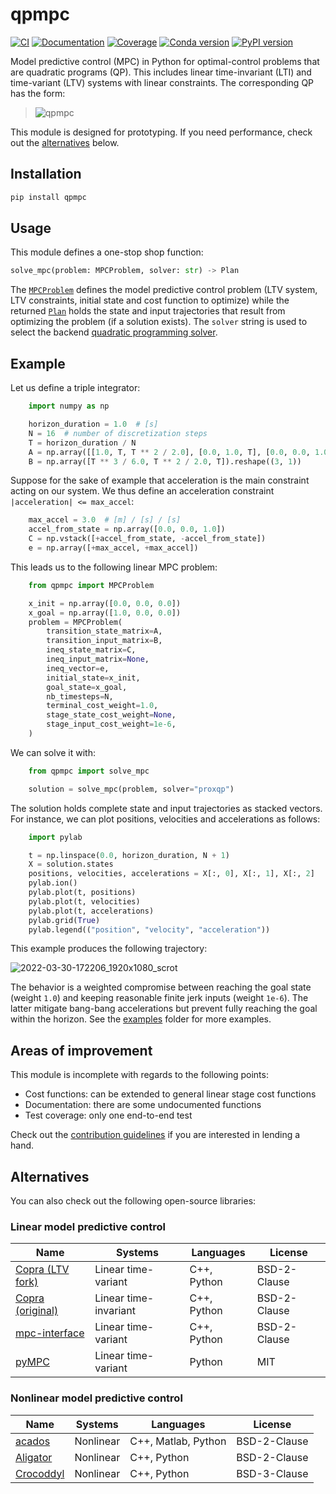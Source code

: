 # qpmpc

[![CI](https://img.shields.io/github/actions/workflow/status/stephane-caron/qpmpc/ci.yml?branch=main)](https://github.com/stephane-caron/qpmpc/actions)
[![Documentation](https://img.shields.io/badge/docs-online-brightgreen?style=flat)](https://scaron.info/doc/qpmpc/)
[![Coverage](https://coveralls.io/repos/github/stephane-caron/qpmpc/badge.svg?branch=main)](https://coveralls.io/github/stephane-caron/qpmpc?branch=main)
[![Conda version](https://img.shields.io/conda/vn/conda-forge/qpmpc.svg?color=blue)](https://anaconda.org/conda-forge/qpmpc)
[![PyPI version](https://img.shields.io/pypi/v/qpmpc)](https://pypi.org/project/qpmpc/0.6.0/)

Model predictive control (MPC) in Python for optimal-control problems that are quadratic programs (QP). This includes linear time-invariant (LTI) and time-variant (LTV) systems with linear constraints. The corresponding QP has the form:

> ![qpmpc](https://raw.githubusercontent.com/stephane-caron/qpmpc/main/doc/src/images/qpmpc.svg)

This module is designed for prototyping. If you need performance, check out the [alternatives](#alternatives) below.

## Installation

```sh
pip install qpmpc
```

## Usage

This module defines a one-stop shop function:

```python
solve_mpc(problem: MPCProblem, solver: str) -> Plan
```

The [``MPCProblem``](https://scaron.info/doc/qpmpc/usage.html#qpmpc.mpc_problem.MPCProblem) defines the model predictive control problem (LTV system, LTV constraints, initial state and cost function to optimize) while the returned [``Plan``](https://scaron.info/doc/qpmpc/usage.html#qpmpc.plan.Plan) holds the state and input trajectories that result from optimizing the problem (if a solution exists). The ``solver`` string is used to select the backend [quadratic programming solver](https://github.com/stephane-caron/qpsolvers#solvers).

## Example

Let us define a triple integrator:

```python
    import numpy as np

    horizon_duration = 1.0  # [s]
    N = 16  # number of discretization steps
    T = horizon_duration / N
    A = np.array([[1.0, T, T ** 2 / 2.0], [0.0, 1.0, T], [0.0, 0.0, 1.0]])
    B = np.array([T ** 3 / 6.0, T ** 2 / 2.0, T]).reshape((3, 1))
```

Suppose for the sake of example that acceleration is the main constraint acting on our system. We thus define an acceleration constraint ``|acceleration| <= max_accel``:

```python
    max_accel = 3.0  # [m] / [s] / [s]
    accel_from_state = np.array([0.0, 0.0, 1.0])
    C = np.vstack([+accel_from_state, -accel_from_state])
    e = np.array([+max_accel, +max_accel])
```

This leads us to the following linear MPC problem:

```python
    from qpmpc import MPCProblem

    x_init = np.array([0.0, 0.0, 0.0])
    x_goal = np.array([1.0, 0.0, 0.0])
    problem = MPCProblem(
        transition_state_matrix=A,
        transition_input_matrix=B,
        ineq_state_matrix=C,
        ineq_input_matrix=None,
        ineq_vector=e,
        initial_state=x_init,
        goal_state=x_goal,
        nb_timesteps=N,
        terminal_cost_weight=1.0,
        stage_state_cost_weight=None,
        stage_input_cost_weight=1e-6,
    )
```

We can solve it with:

```python
    from qpmpc import solve_mpc

    solution = solve_mpc(problem, solver="proxqp")
```

The solution holds complete state and input trajectories as stacked vectors. For instance, we can plot positions, velocities and accelerations as follows:

```python
    import pylab

    t = np.linspace(0.0, horizon_duration, N + 1)
    X = solution.states
    positions, velocities, accelerations = X[:, 0], X[:, 1], X[:, 2]
    pylab.ion()
    pylab.plot(t, positions)
    pylab.plot(t, velocities)
    pylab.plot(t, accelerations)
    pylab.grid(True)
    pylab.legend(("position", "velocity", "acceleration"))
```

This example produces the following trajectory:

![2022-03-30-172206_1920x1080_scrot](https://user-images.githubusercontent.com/1189580/160871543-3734ec65-fe74-4a6f-8452-a877aa4050b1.png)

The behavior is a weighted compromise between reaching the goal state (weight ``1.0``) and keeping reasonable finite jerk inputs (weight ``1e-6``). The latter mitigate bang-bang accelerations but prevent fully reaching the goal within the horizon. See the [examples](examples/) folder for more examples.

## Areas of improvement

This module is incomplete with regards to the following points:

- Cost functions: can be extended to general linear stage cost functions
- Documentation: there are some undocumented functions
- Test coverage: only one end-to-end test

Check out the [contribution guidelines](CONTRIBUTING.md) if you are interested in lending a hand.

## Alternatives

You can also check out the following open-source libraries:

### Linear model predictive control

| Name                                                       | Systems               | Languages   | License      |
|------------------------------------------------------------|-----------------------|-------------|--------------|
| [Copra (LTV fork)](https://github.com/ANYbotics/copra)     | Linear time-variant   | C++, Python | BSD-2-Clause |
| [Copra (original)](https://github.com/jrl-umi3218/copra)   | Linear time-invariant | C++, Python | BSD-2-Clause |
| [mpc-interface](https://github.com/Gepetto/mpc-interface)  | Linear time-variant   | C++, Python | BSD-2-Clause |
| [pyMPC](https://github.com/forgi86/pyMPC)                  | Linear time-variant   | Python      | MIT          |

### Nonlinear model predictive control

| Name                                                       | Systems               | Languages           | License      |
|------------------------------------------------------------|-----------------------|---------------------|--------------|
| [acados](https://github.com/acados/acados)                 | Nonlinear             | C++, Matlab, Python | BSD-2-Clause |
| [Aligator](https://github.com/Simple-Robotics/aligator/)   | Nonlinear             | C++, Python         | BSD-2-Clause |
| [Crocoddyl](https://github.com/loco-3d/crocoddyl)          | Nonlinear             | C++, Python         | BSD-3-Clause |

